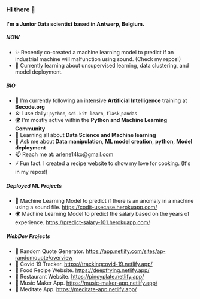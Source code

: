 ### Hi there 👋

#### I'm a Junior Data scientist based in Antwerp, Belgium.

##### NOW

- ✨ Recently co-created a machine learning model to predict if an industrial machine will malfunction using sound. (Check my repos!)
- 🔭 Currently learning about unsupervised learning, data clustering, and model deployment.

##### BIO

- 🏢 I'm currently following an intensive **Artificial Intelligence** training at **Becode.org**
- ⚙️ I use daily: `python`, `sci-kit learn`, `flask`,`pandas`
- 🌍 I'm mostly active within the **Python and Machine Learning Community**
- 🌱 Learning all about **Data Science and Machine learning**
- 💬 Ask me about **Data manipulation**, **ML model creation**, **python**, **Model deployment**
- 📫 Reach me at: [arlene14ko@gmail.com](arlene14ko@gmail.com)
- ⚡️ Fun fact: I created a recipe website to show my love for cooking. (It's in my repos!)

##### Deployed ML Projects
- 🎵 Machine Learning Model to predict if there is an anomaly in a machine using a sound file. https://codit-usecase.herokuapp.com/
- 🌍 Machine Learning Model to predict the salary based on the years of experience. https://predict-salary-101.herokuapp.com/

##### WebDev Projects
- 💬 Random Quote Generator. https://app.netlify.com/sites/ap-randomquote/overview
- 🦠 Covid 19 Tracker. https://trackingcovid-19.netlify.app/
- 🍛 Food Recipe Website. https://deepfrying.netlify.app/
- 🍜 Restaurant Website. https://pinoyplate.netlify.app/
- 🎵 Music Maker App. https://music-maker-app.netlify.app/
- 🧘 Meditate App. https://meditate-app.netlify.app/

<!--
**RolyVy/RolyVy** is a ✨ _special_ ✨ repository because its `README.md` (this file) appears on your GitHub profile.

Here are some ideas to get you started:

- 🔭 I’m currently working on ...
- 🌱 I’m currently learning ...
- 👯 I’m looking to collaborate on ...
- 🤔 I’m looking for help with ...
- 💬 Ask me about ...
- 📫 How to reach me: ...
- 😄 Pronouns: ...
- ⚡ Fun fact: ...
-->

<!--
**arlene14ko/arlene14ko** is a ✨ _special_ ✨ repository because its `README.md` (this file) appears on your GitHub profile.

Here are some ideas to get you started:

- 🔭 I’m currently following an intensive AI Data Science Bootcamp in BeCode ...
- 🌱 I’m currently learning all the aspects of AI, machine learning, and deep learning ...
- 💬 I’m looking for a company where I can show and enhance my skills ...
- 📫 How to reach me: You can send me an email at arlene14ko@gmail.com  ...
- ⚡ Fun fact:  ...
-->
